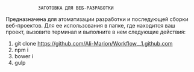 
				ЗАГОТОВКА ДЛЯ ВЕБ-РАЗРАБОТКИ

Предназначена для атоматизации разработки и последующей сборки веб-проектов.
Для ее использования в папке, где находится ваш проект, вызовите терминал и выполните в нем следующие действия:

1. git clone https://github.com/Ali-Marion/Workflow__1.github.com
2. npm i
3. bower i
4. gulp